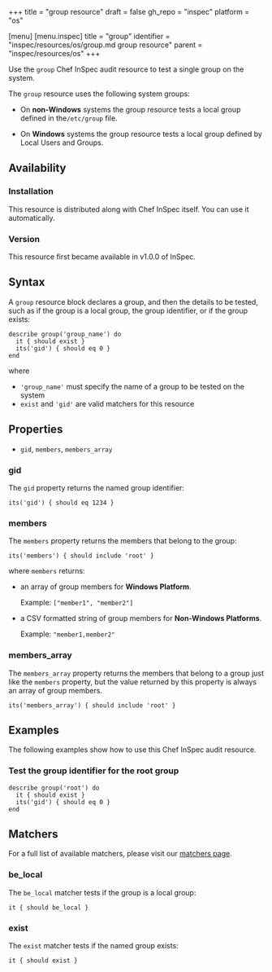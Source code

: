 +++
title = "group resource"
draft = false
gh_repo = "inspec"
platform = "os"

[menu]
  [menu.inspec]
    title = "group"
    identifier = "inspec/resources/os/group.md group resource"
    parent = "inspec/resources/os"
+++

Use the `group` Chef InSpec audit resource to test a single group on the system.

The `group` resource uses the following system groups:

- On **non-Windows** systems the group resource tests a local group defined in the`/etc/group` file.

- On **Windows** systems the group resource tests a local group defined by Local Users and Groups.


## Availability

### Installation

This resource is distributed along with Chef InSpec itself. You can use it automatically.

### Version

This resource first became available in v1.0.0 of InSpec.

## Syntax

A `group` resource block declares a group, and then the details to be tested, such as if the group is a local group, the group identifier, or if the group exists:

    describe group('group_name') do
      it { should exist }
      its('gid') { should eq 0 }
    end

where

- `'group_name'` must specify the name of a group to be tested on the system
- `exist` and `'gid'` are valid matchers for this resource

## Properties

- `gid`, `members`, `members_array`

### gid

The `gid` property returns the named group identifier:

    its('gid') { should eq 1234 }

### members

The `members` property returns the members that belong to the group:

    its('members') { should include 'root' }

where `members` returns:

- an array of group members for **Windows Platform**.

    Example: `["member1", "member2"]`

- a CSV formatted string of group members for **Non-Windows Platforms**.

    Example: `"member1,member2"`

### members_array

The `members_array` property returns the members that belong to a group just like the
`members` property,
but the value returned by this property is always an array of group members.

    its('members_array') { should include 'root' }

## Examples

The following examples show how to use this Chef InSpec audit resource.

### Test the group identifier for the root group

    describe group('root') do
      it { should exist }
      its('gid') { should eq 0 }
    end


## Matchers

For a full list of available matchers, please visit our [matchers page](/inspec/matchers/).

### be_local

The `be_local` matcher tests if the group is a local group:

    it { should be_local }

### exist

The `exist` matcher tests if the named group exists:

    it { should exist }
